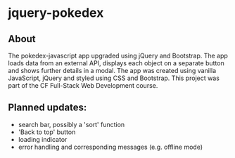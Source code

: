 # jquery-pokedex

## About
The pokedex-javascript app upgraded using jQuery and Bootstrap. 
The app loads data from an external API, displays each object on a separate button and shows further details in a modal. 
The app was created using vanilla JavaScript, jQuery and styled using CSS and Bootstrap.
This project was part of the CF Full-Stack Web Development course.

## Planned updates:
- search bar, possibly a 'sort' function
- 'Back to top' button
- loading indicator
- error handling and corresponding messages (e.g. offline mode)

